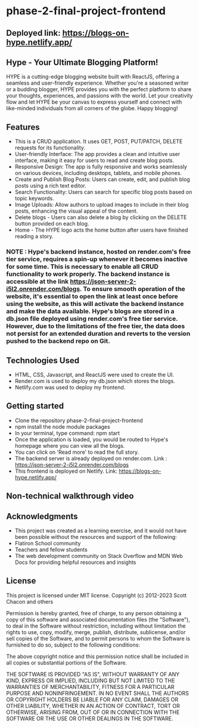 # phase-2-final-project-frontend

## Deployed link: https://blogs-on-hype.netlify.app/

## Hype -  Your Ultimate Blogging Platform!
HYPE is a cutting-edge blogging website built with ReactJS, offering a seamless and user-friendly experience. Whether you're a seasoned writer or a budding blogger, HYPE provides you with the perfect platform to share your thoughts, experiences, and passions with the world. Let your creativity flow and let HYPE be your canvas to express yourself and connect with like-minded individuals from all corners of the globe. Happy blogging!

## Features
- This is a CRUD application. It uses GET, POST, PUT/PATCH, DELETE requests for its functionality.
- User-friendly Interface: The app provides a clean and intuitive user interface, making it easy for users to read and create blog posts.
- Responsive Design: The app is fully responsive and works seamlessly on various devices, including desktops, tablets, and mobile phones.
- Create and Publish Blog Posts: Users can create, edit, and publish blog posts using a rich text editor.
- Search Functionality: Users can search for specific blog posts based on topic keywords.
- Image Uploads: Allow authors to upload images to include in their blog posts, enhancing the visual appeal of the content.
- Delete blogs - Users can also delete a blog by clicking on the DELETE button provided on each blog.
- Home - The HYPE logo acts the home button after users have finished reading a story.
### NOTE : Hype's backend instance, hosted on render.com's free tier service, requires a spin-up whenever it becomes inactive for some time. This is necessary to enable all CRUD functionality to work properly. The backend instance is accessible at the link https://json-server-2-i5l2.onrender.com/blogs. To ensure smooth operation of the website, it's essential to open the link at least once before using the website, as this will activate the backend instance and make the data available. Hype's blogs are stored in a db.json file deployed using render.com's free tier service. However, due to the limitations of the free tier, the data does not persist for an extended duration and reverts to the version pushed to the backend repo on Git.

## Technologies Used
- HTML, CSS, Javascript, and ReactJS were used to create the UI.
- Render.com is used to deploy my db.json which stores the blogs.
- Netlify.com was used to deploy my frontend.

## Getting started
- Clone the repository phase-2-final-project-frontend
- npm install the node module packages
- In your terminal, type command: npm start
- Once the application is loaded, you would be routed to Hype's homepage where you can view all the blogs.
- You can click on 'Read more' to read the full story.
- The backend server is already deployed on render.com. Link : https://json-server-2-i5l2.onrender.com/blogs
- This frontend is deployed on Netlify. Link: https://blogs-on-hype.netlify.app/

## Non-technical walkthrough video

## Acknowledgments
- This project was created as a learning exercise, and it would not have been possible without the resources and support of the following:
- Flatiron School community 
- Teachers and fellow students 
- The web development community on Stack Overflow and MDN Web Docs for providing helpful resources and insights

## License
This project is licensed under MIT license. Copyright (c) 2012-2023 Scott Chacon and others

Permission is hereby granted, free of charge, to any person obtaining a copy of this software and associated documentation files (the "Software"), to deal in the Software without restriction, including without limitation the rights to use, copy, modify, merge, publish, distribute, sublicense, and/or sell copies of the Software, and to permit persons to whom the Software is furnished to do so, subject to the following conditions:

The above copyright notice and this permission notice shall be included in all copies or substantial portions of the Software.

THE SOFTWARE IS PROVIDED "AS IS", WITHOUT WARRANTY OF ANY KIND, EXPRESS OR IMPLIED, INCLUDING BUT NOT LIMITED TO THE WARRANTIES OF MERCHANTABILITY, FITNESS FOR A PARTICULAR PURPOSE AND NONINFRINGEMENT. IN NO EVENT SHALL THE AUTHORS OR COPYRIGHT HOLDERS BE LIABLE FOR ANY CLAIM, DAMAGES OR OTHER LIABILITY, WHETHER IN AN ACTION OF CONTRACT, TORT OR OTHERWISE, ARISING FROM, OUT OF OR IN CONNECTION WITH THE SOFTWARE OR THE USE OR OTHER DEALINGS IN THE SOFTWARE.
